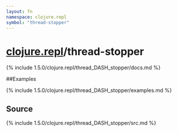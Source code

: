 ```yaml
---
layout: fn
namespace: clojure.repl
symbol: "thread-stopper"
---
```


# [clojure.repl](../)/thread-stopper

{% include 1.5.0/clojure.repl/thread_DASH_stopper/docs.md %}

##Examples

{% include 1.5.0/clojure.repl/thread_DASH_stopper/examples.md %}
## Source
{% include 1.5.0/clojure.repl/thread_DASH_stopper/src.md %}

